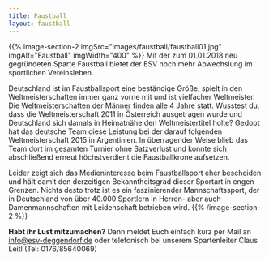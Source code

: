 ```yaml
---
title: Faustball
layout: faustball
---
```


{{% image-section-2 imgSrc="images/faustball/faustball01.jpg" imgAlt="Faustball" imgWidth="400" %}}
Mit der zum 01.01.2018 neu gegründeten Sparte Faustball bietet der ESV noch mehr Abwechslung im sportlichen Vereinsleben.

Deutschland ist im Faustballsport eine beständige Größe, spielt in den Weltmeisterschaften immer ganz vorne mit und ist vielfacher Weltmeister. Die Weltmeisterschaften der Männer finden alle 4 Jahre statt. Wusstest du, dass die Weltmeisterschaft 2011 in Österreich ausgetragen wurde und Deutschland sich damals in Heimatnähe den Weltmeistertitel holte? Gedopt hat das deutsche Team diese Leistung bei der darauf folgenden Weltmeisterschaft 2015 in Argentinien. In überragender Weise blieb das Team dort im gesamten Turnier ohne Satzverlust und konnte sich abschließend erneut höchstverdient die Faustballkrone aufsetzen. 

Leider zeigt sich das Medieninteresse beim Faustballsport eher bescheiden und hält damit den derzeitigen Bekanntheitsgrad dieser Sportart in engen Grenzen. Nichts desto trotz ist es ein faszinierender Mannschaftssport, der in Deutschland von über 40.000 Sportlern in Herren- aber auch Damenmannschaften mit Leidenschaft betrieben wird.
{{% /image-section-2 %}}

**Habt ihr Lust mitzumachen?**
Dann meldet Euch einfach kurz per Mail an info@esv-deggendorf.de oder telefonisch bei unserem Spartenleiter Claus Leitl (Tel: 0176/85640069)
